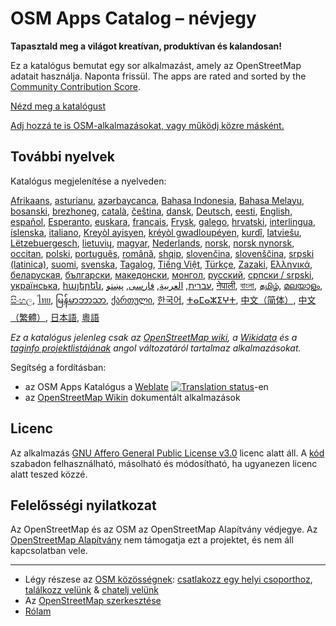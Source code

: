 # OSM Apps Catalog – névjegy

**Tapasztald meg a világot kreatívan, produktívan és kalandosan!**

Ez a katalógus bemutat egy sor alkalmazást, amely az OpenStreetMap adatait
használja. Naponta frissül. The apps are rated and sorted by the [Community
Contribution Score](/docs/score).

[Nézd meg a katalógust](https://osm-apps.zottelig.ch)

[Adj hozzá te is OSM-alkalmazásokat, vagy működj közre
másként.](https://wiki.openstreetmap.org/wiki/OSM_Apps_Catalog)

## További nyelvek

Katalógus megjelenítése a nyelveden:

[Afrikaans](/?lang=af), [asturianu](/?lang=ast), [azərbaycanca](/?lang=az),
[Bahasa Indonesia](/?lang=id), [Bahasa Melayu](/?lang=ms),
[bosanski](/?lang=bs), [brezhoneg](/?lang=br), [català](/?lang=ca),
[čeština](/?lang=cs), [dansk](/?lang=da), [Deutsch](/?lang=de),
[eesti](/?lang=et), [English](/?lang=en), [español](/?lang=es),
[Esperanto](/?lang=eo), [euskara](/?lang=eu), [français](/?lang=fr),
[Frysk](/?lang=fy), [galego](/?lang=gl), [hrvatski](/?lang=hr),
[interlingua](/?lang=ia), [íslenska](/?lang=is), [italiano](/?lang=it), [Kreyòl
ayisyen](/?lang=ht), [kréyòl gwadloupéyen](/?lang=gcf), [kurdî](/?lang=ku),
[latviešu](/?lang=lv), [Lëtzebuergesch](/?lang=lb), [lietuvių](/?lang=lt),
[magyar](/?lang=hu), [Nederlands](/?lang=nl), [norsk](/?lang=no), [norsk
nynorsk](/?lang=nn), [occitan](/?lang=oc), [polski](/?lang=pl),
[português](/?lang=pt), [română](/?lang=ro), [shqip](/?lang=sq),
[slovenčina](/?lang=sk), [slovenščina](/?lang=sl), [srpski
(latinica)](/?lang=sr-latn), [suomi](/?lang=fi), [svenska](/?lang=sv),
[Tagalog](/?lang=tl), [Tiếng Việt](/?lang=vi), [Türkçe](/?lang=tr),
[Zazaki](/?lang=diq), [Ελληνικά](/?lang=el), [беларуская](/?lang=be),
[български](/?lang=bg), [македонски](/?lang=mk), [монгол](/?lang=mn),
[русский](/?lang=ru), [српски / srpski](/?lang=sr), [українська](/?lang=uk),
[հայերեն](/?lang=hy), [עברית](/?lang=he), [العربية](/?lang=ar),
[فارسی](/?lang=fa), [پښتو](/?lang=ps), [नेपाली](/?lang=ne), [বাংলা](/?lang=bn),
[தமிழ்](/?lang=ta), [മലയാളം](/?lang=ml), [සිංහල](/?lang=si), [ไทย](/?lang=th),
[မြန်မာဘာသာ](/?lang=my), [ქართული](/?lang=ka), [한국어](/?lang=ko),
[ⵜⴰⵎⴰⵣⵉⵖⵜ](/?lang=tzm), [中文（简体）](/?lang=zh-hans), [中文（繁體）](/?lang=zh-hant),
[日本語](/?lang=ja), [粵語](/?lang=yue)

*Ez a katalógus jelenleg csak az [OpenStreetMap
wiki](https://wiki.openstreetmap.org/), a [Wikidata](https://www.wikidata.org/)
és a [taginfo projektlistájának](https://taginfo.openstreetmap.org/projects)
angol változatáról tartalmaz alkalmazásokat.*

Segítség a fordításban:

- az OSM Apps Katalógus a
  [Weblate](https://hosted.weblate.org/projects/osm-apps-catalog/osm-apps-catalog)
  <a href="https://hosted.weblate.org/engage/osm-apps-catalog/" target="_blank" rel="noreferrer">
  <img src="https://hosted.weblate.org/widgets/osm-apps-catalog/-/svg-badge.svg" alt="Translation status" /></a>-en
- az [OpenStreetMap Wikin](https://wiki.openstreetmap.org/wiki/Wiki_Translation)
  dokumentált alkalmazások

## Licenc

Az alkalmazás [GNU Affero General Public License
v3.0](https://github.com/ToastHawaii/osm-apps-catalog/blob/master/LICENSE)
licenc alatt áll. A [kód](https://github.com/ToastHawaii/osm-apps-catalog)
szabadon felhasználható, másolható és módosítható, ha ugyanezen licenc alatt
teszed közzé.

## Felelősségi nyilatkozat
Az OpenStreetMap és az OSM az OpenStreetMap Alapítvány védjegye. Az
[OpenStreetMap Alapítvány](https://osmfoundation.org/) nem támogatja ezt a
projektet, és nem áll kapcsolatban vele.

---

- Légy részese az [OSM
  közösségnek](https://resultmaps.neis-one.org/oooc?layers=B&zoom=5&lat=47.6215&lon=7.5816&contributors=TTTTTT):
  [csatlakozz egy helyi csoporthoz](https://usergroups.openstreetmap.de/),
  [találkozz velünk](https://osmcal.org/) & [chatelj
  velünk](https://community.osm.be/)
- Az [OpenStreetMap
  szerkesztése](https://wiki.openstreetmap.org/wiki/How_to_contribute)
- [Rólam](https://wiki.openstreetmap.org/wiki/User:ToastHawaii)
